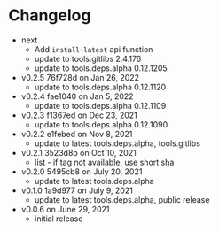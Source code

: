 Changelog
===========

* next
  * Add `install-latest` api function
  * update to tools.gitlibs 2.4.176
  * update to tools.deps.alpha 0.12.1205
* v0.2.5 76f728d on Jan 26, 2022
  * update to tools.deps.alpha 0.12.1120
* v0.2.4 fae1040 on Jan 5, 2022
  * update to tools.deps.alpha 0.12.1109
* v0.2.3 f1367ed on Dec 23, 2021
  * update to tools.deps.alpha 0.12.1090
* v0.2.2 e1febed on Nov 8, 2021
  * update to latest tools.deps.alpha, tools.gitlibs
* v0.2.1 3523d8b on Oct 10, 2021
  * list - if tag not available, use short sha
* v0.2.0 5495cb8 on July 20, 2021
  * update to latest tools.deps.alpha
* v0.1.0 1a9d977 on July 9, 2021
  * update to latest tools.deps.alpha, public release
* v0.0.6 on June 29, 2021
  * initial release
